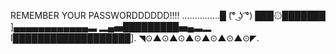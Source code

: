 REMEMBER YOUR PASSWORDDDDDD!!!!
...............█ (͡° ͜ʖ ͡°)
███۞███████ ]▄▄▄▄▄▄▄▄▄▄▄▄▃
▂▄▅█████████▅▄▃▂
I███████████████████].
◥⊙▲⊙▲⊙▲⊙▲⊙▲⊙▲⊙◤.
